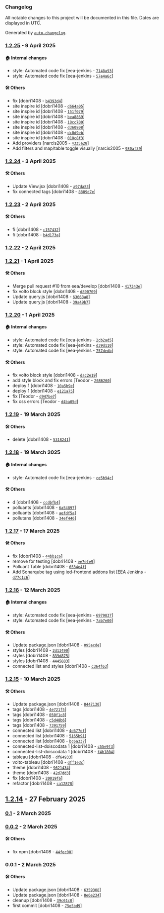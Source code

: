### Changelog

All notable changes to this project will be documented in this file. Dates are displayed in UTC.

Generated by [`auto-changelog`](https://github.com/CookPete/auto-changelog).

### [1.2.25](https://github.com/eea/volto-ied-policy/compare/1.2.24...1.2.25) - 9 April 2025

#### :house: Internal changes

- style: Automated code fix [eea-jenkins - [`7148a93`](https://github.com/eea/volto-ied-policy/commit/7148a93764c199b36fc9074fd348d48e4ad66726)]
- style: Automated code fix [eea-jenkins - [`57e4a6c`](https://github.com/eea/volto-ied-policy/commit/57e4a6c2e453a04bf94ff0ccd9d21cd0d1696467)]

#### :hammer_and_wrench: Others

- fix [dobri1408 - [`b4393d4`](https://github.com/eea/volto-ied-policy/commit/b4393d47ae86a42b3b1b85f1fe4445f4e1a99d86)]
- site inspire id [dobri1408 - [`d664a05`](https://github.com/eea/volto-ied-policy/commit/d664a0516bbf55dc852d839849ec4cf3a29bc98b)]
- site inspire id [dobri1408 - [`151f079`](https://github.com/eea/volto-ied-policy/commit/151f079190dda7fcb0431aedacf2e306cc69906a)]
- site inspire id [dobri1408 - [`bea8869`](https://github.com/eea/volto-ied-policy/commit/bea8869931add2ee01a1c6faed76a55920ad819c)]
- site inspire id [dobri1408 - [`18cc700`](https://github.com/eea/volto-ied-policy/commit/18cc700c6e05e163b078b1472b03d020cf6243b0)]
- site inspire id [dobri1408 - [`d360808`](https://github.com/eea/volto-ied-policy/commit/d360808998e2f1cb704ee9e63c918bdeec623321)]
- site inspire id [dobri1408 - [`dc0d9eb`](https://github.com/eea/volto-ied-policy/commit/dc0d9ebb1f280eb3056ffddb9d5678b645d6abb1)]
- site inspire id [dobri1408 - [`018c8f3`](https://github.com/eea/volto-ied-policy/commit/018c8f3c86c1d490852bb87eee4d7264fa0ff308)]
- Add providers [narcis2005 - [`4335a28`](https://github.com/eea/volto-ied-policy/commit/4335a28ade3823cbc5c8b9871678a978f5fb1fe3)]
- Add filters and map/table toggle visually [narcis2005 - [`980af39`](https://github.com/eea/volto-ied-policy/commit/980af3946da36b5e780ae79e5c4af761a09aa19a)]
### [1.2.24](https://github.com/eea/volto-ied-policy/compare/1.2.23...1.2.24) - 3 April 2025

#### :hammer_and_wrench: Others

- Update View.jsx [dobri1408 - [`a97da83`](https://github.com/eea/volto-ied-policy/commit/a97da8339e2e0b91ec2e724099aba874588b7eca)]
- fix connected tags [dobri1408 - [`8889d7e`](https://github.com/eea/volto-ied-policy/commit/8889d7eebba856b83846b3f324c65cc638a42e83)]
### [1.2.23](https://github.com/eea/volto-ied-policy/compare/1.2.22...1.2.23) - 2 April 2025

#### :hammer_and_wrench: Others

- fi [dobri1408 - [`c157432`](https://github.com/eea/volto-ied-policy/commit/c1574329228b43440c4f871562abeeebc4307482)]
- fi [dobri1408 - [`b4d173a`](https://github.com/eea/volto-ied-policy/commit/b4d173a7a4be962522d5edc44fd0178aed3e8cb6)]
### [1.2.22](https://github.com/eea/volto-ied-policy/compare/1.2.21...1.2.22) - 2 April 2025

### [1.2.21](https://github.com/eea/volto-ied-policy/compare/1.2.20...1.2.21) - 1 April 2025

#### :hammer_and_wrench: Others

- Merge pull request #10 from eea/develop [dobri1408 - [`417343e`](https://github.com/eea/volto-ied-policy/commit/417343e08d0bc2f14031d78f4638e098b466127f)]
- fix volto block style [dobri1408 - [`d890709`](https://github.com/eea/volto-ied-policy/commit/d890709063670ff67af8fbf51b6d0b61e8a5cd37)]
- Update query.js [dobri1408 - [`63663a8`](https://github.com/eea/volto-ied-policy/commit/63663a85946654a311b4020d45d0361ec91470e8)]
- Update query.js [dobri1408 - [`39a49b7`](https://github.com/eea/volto-ied-policy/commit/39a49b7e7a32bbdb3e751f6a5e4a8f055ce7862f)]
### [1.2.20](https://github.com/eea/volto-ied-policy/compare/1.2.19...1.2.20) - 1 April 2025

#### :house: Internal changes

- style: Automated code fix [eea-jenkins - [`2cb2ad5`](https://github.com/eea/volto-ied-policy/commit/2cb2ad55d0703bf13ad501fd733fbb7c318c4d25)]
- style: Automated code fix [eea-jenkins - [`d39d110`](https://github.com/eea/volto-ied-policy/commit/d39d11073352ca9f0649aa2e90c52bddc3125168)]
- style: Automated code fix [eea-jenkins - [`757dedb`](https://github.com/eea/volto-ied-policy/commit/757dedb2ca8c614775e2cd0c3ae2867a5b7f04f3)]

#### :hammer_and_wrench: Others

- fix volto block style [dobri1408 - [`dac2e19`](https://github.com/eea/volto-ied-policy/commit/dac2e19251b36297089efc4e80adfa893f9b5cb6)]
- add style block and fix errors [Teodor - [`2686260`](https://github.com/eea/volto-ied-policy/commit/2686260d542728eed00881f062033025d29ccb8e)]
- deploy 1 [dobri1408 - [`10a5b9e`](https://github.com/eea/volto-ied-policy/commit/10a5b9e177ee5c1048f51221e18942b9ac3fffd3)]
- deploy 1 [dobri1408 - [`e121a75`](https://github.com/eea/volto-ied-policy/commit/e121a75f6015512e1d606cd871a516cf74bb829f)]
- fix [Teodor - [`d947be7`](https://github.com/eea/volto-ied-policy/commit/d947be7f47bf4bb898515629fb2f9ef0975cddae)]
- fix css errors [Teodor - [`d4ba05d`](https://github.com/eea/volto-ied-policy/commit/d4ba05d35509d693fe46b7b1dea093eb494f8201)]
### [1.2.19](https://github.com/eea/volto-ied-policy/compare/1.2.18...1.2.19) - 19 March 2025

#### :hammer_and_wrench: Others

- delete [dobri1408 - [`5318241`](https://github.com/eea/volto-ied-policy/commit/53182411ae0540f75266c78e33524a5786072aaa)]
### [1.2.18](https://github.com/eea/volto-ied-policy/compare/1.2.17...1.2.18) - 19 March 2025

#### :house: Internal changes

- style: Automated code fix [eea-jenkins - [`ce5b94c`](https://github.com/eea/volto-ied-policy/commit/ce5b94c54651c9d17562152f658750d89c6d719f)]

#### :hammer_and_wrench: Others

- d [dobri1408 - [`ccdbfb4`](https://github.com/eea/volto-ied-policy/commit/ccdbfb4ccde08b32de8b51786f05ff2a373f8a00)]
- polluants [dobri1408 - [`6a54897`](https://github.com/eea/volto-ied-policy/commit/6a5489781ae8eb76e4d977f2c2b2b2732e3cdc60)]
- polluants [dobri1408 - [`aefdf5a`](https://github.com/eea/volto-ied-policy/commit/aefdf5a0838f247171275132b5d624b025276ae7)]
- pollutans [dobri1408 - [`34ef446`](https://github.com/eea/volto-ied-policy/commit/34ef4469c8fa2339c67f2e14e6f9958b45fc41e8)]
### [1.2.17](https://github.com/eea/volto-ied-policy/compare/1.2.16...1.2.17) - 17 March 2025

#### :hammer_and_wrench: Others

- fix [dobri1408 - [`44bb1c6`](https://github.com/eea/volto-ied-policy/commit/44bb1c69d665eec6f80053990c6eaa4dcaf9bb31)]
- remove for testing [dobri1408 - [`ee7efe9`](https://github.com/eea/volto-ied-policy/commit/ee7efe9237fcfae51e09ef79c6672c18cc610bf2)]
- Polluant Table [dobri1408 - [`6534e4f`](https://github.com/eea/volto-ied-policy/commit/6534e4f22b8a69efbe5f8dfa03d4756d716d0d61)]
- Add Sonarqube tag using ied-frontend addons list [EEA Jenkins - [`d77c1c6`](https://github.com/eea/volto-ied-policy/commit/d77c1c6886a1b05a91cad205ebb845425a97a535)]
### [1.2.16](https://github.com/eea/volto-ied-policy/compare/1.2.15...1.2.16) - 12 March 2025

#### :house: Internal changes

- style: Automated code fix [eea-jenkins - [`6979837`](https://github.com/eea/volto-ied-policy/commit/69798378cae53b53727c1b5b62430369395399d3)]
- style: Automated code fix [eea-jenkins - [`7ab7e00`](https://github.com/eea/volto-ied-policy/commit/7ab7e00b6ae44d3b4500cef3b21ee0c65cb952a3)]

#### :hammer_and_wrench: Others

- Update package.json [dobri1408 - [`095acde`](https://github.com/eea/volto-ied-policy/commit/095acde5bbe1c5be599a3e4d0b7473659ae0cf4d)]
- styles [dobri1408 - [`2d13490`](https://github.com/eea/volto-ied-policy/commit/2d13490b3b22fabd0131e23b9c7ba636b579b9de)]
- styles [dobri1408 - [`839d875`](https://github.com/eea/volto-ied-policy/commit/839d8757db42320452cae12d343f9d0fb872082e)]
- styles [dobri1408 - [`4445883`](https://github.com/eea/volto-ied-policy/commit/4445883b7d44fce8446604ba711085b8cd122a16)]
- connected list and styles [dobri1408 - [`c364f63`](https://github.com/eea/volto-ied-policy/commit/c364f63dd2824fabc15f166bf4f6d1f7d6ffca0c)]
### [1.2.15](https://github.com/eea/volto-ied-policy/compare/1.2.14...1.2.15) - 10 March 2025

#### :hammer_and_wrench: Others

- Update package.json [dobri1408 - [`8447130`](https://github.com/eea/volto-ied-policy/commit/8447130ec7b6b6b1e7987afde01a3bc6348e9350)]
- tags [dobri1408 - [`4e721f5`](https://github.com/eea/volto-ied-policy/commit/4e721f56cb19bdf0d51d5fae6cf948c696272c9b)]
- tags [dobri1408 - [`050f1c8`](https://github.com/eea/volto-ied-policy/commit/050f1c8bb9b8fc8781b8241ce7f502c9aa941d95)]
- tags [dobri1408 - [`c5d48b6`](https://github.com/eea/volto-ied-policy/commit/c5d48b616977bbd6fe9c3e426be65528ac6c52d8)]
- tags [dobri1408 - [`7391759`](https://github.com/eea/volto-ied-policy/commit/7391759f06553884cddc79931eba638e6bbbfc85)]
- connected list [dobri1408 - [`4d677ef`](https://github.com/eea/volto-ied-policy/commit/4d677effa097000afc96ff2f7b1ecc615f0a92b0)]
- connected list [dobri1408 - [`5165b91`](https://github.com/eea/volto-ied-policy/commit/5165b916f6b1383e24b19d24d63fc0844b01ef04)]
- connected list [dobri1408 - [`bc6a337`](https://github.com/eea/volto-ied-policy/commit/bc6a337cfa44ec6848732407ff0ff3c433188119)]
- connected-list-doiscodata 1 [dobri1408 - [`c55e9f3`](https://github.com/eea/volto-ied-policy/commit/c55e9f3be396d10c96908243ac6d4d3fa1e9a5e5)]
- connected-list-doiscodata 1 [dobri1408 - [`f4b1804`](https://github.com/eea/volto-ied-policy/commit/f4b1804384b289961f063b3ee49f4bb953c808fc)]
- tableau [dobri1408 - [`df64933`](https://github.com/eea/volto-ied-policy/commit/df649337662533c7f402a55ae546cb39f9f40a9f)]
- volto-tableau [dobri1408 - [`dff1e3c`](https://github.com/eea/volto-ied-policy/commit/dff1e3cacf5f391b720c9c696731dab27b1449c8)]
- theme [dobri1408 - [`9621434`](https://github.com/eea/volto-ied-policy/commit/9621434efd421da861e14877189b6a6ae51377dc)]
- theme [dobri1408 - [`42d7dd3`](https://github.com/eea/volto-ied-policy/commit/42d7dd3e85dddc125f3c1d949479967eb8e62275)]
- fix [dobri1408 - [`20019f6`](https://github.com/eea/volto-ied-policy/commit/20019f6e62e64c8162b083614e56165d80761298)]
- refactor [dobri1408 - [`ca12878`](https://github.com/eea/volto-ied-policy/commit/ca12878110d9dc48b853ffe4ef8bd924da69bb06)]
## [1.2.14](https://github.com/eea/volto-ied-policy/compare/0.1...1.2.14) - 27 February 2025

### [0.1](https://github.com/eea/volto-ied-policy/compare/0.0.2...0.1) - 2 March 2025

### [0.0.2](https://github.com/eea/volto-ied-policy/compare/0.0.1...0.0.2) - 2 March 2025

#### :hammer_and_wrench: Others

- fix npm [dobri1408 - [`44fec00`](https://github.com/eea/volto-ied-policy/commit/44fec00e50652da5afff13f31b54bb400d7d46ad)]
### 0.0.1 - 2 March 2025

#### :hammer_and_wrench: Others

- Update package.json [dobri1408 - [`6359308`](https://github.com/eea/volto-ied-policy/commit/6359308d23e20300a1bb2954939ad458265920a8)]
- Update package.json [dobri1408 - [`8e6e234`](https://github.com/eea/volto-ied-policy/commit/8e6e234b82d0b77c3e6257a9045506e99cbb6641)]
- cleanup [dobri1408 - [`39c61c0`](https://github.com/eea/volto-ied-policy/commit/39c61c0b6a524507e9b1de0d02960e4bccd0f778)]
- first commit [dobri1408 - [`75e5bd9`](https://github.com/eea/volto-ied-policy/commit/75e5bd97a6b4e8ac48a9005c1486a0956186d59d)]
